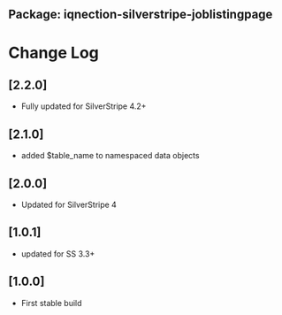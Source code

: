 ## Package: iqnection-silverstripe-joblistingpage
# Change Log

## [2.2.0]
- Fully updated for SilverStripe 4.2+

## [2.1.0]
- added $table_name to namespaced data objects

## [2.0.0]
- Updated for SilverStripe 4

## [1.0.1]
- updated for SS 3.3+

## [1.0.0]
- First stable build